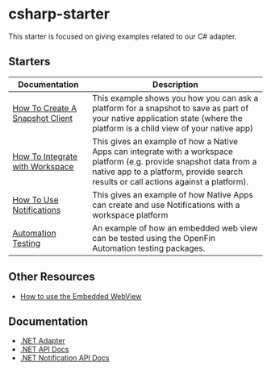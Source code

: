 # csharp-starter
This starter is focused on giving examples related to our C# adapter.

## Starters

| Documentation                                                | Description                                                  |
| ------------------------------------------------------------ | ------------------------------------------------------------ |
| [How To Create A Snapshot Client](../how-to.v1/create-a-snapshot-source-client) | This example shows you how you can ask a platform for a snapshot to save as part of your native application state (where the platform is a child view of your native app) |
| [How To Integrate with Workspace](../how-to.v1/integrate-with-workspace) | This gives an example of how a Native Apps can integrate with a workspace platform (e.g. provide snapshot data from a native app to a platform, provide search results or call actions against a platform). |
| [How To Use Notifications](../how-to.v1/use-notifications)    | This gives an example of how Native Apps can create and use Notifications with a workspace platform |
| [Automation Testing](../how-to.v1/automation-testing)         | An example of how an embedded web view can be tested using the OpenFin Automation testing packages. |

## Other Resources

- [How to use the Embedded WebView](https://github.com/openfin/embedding-wpf-demo)

## Documentation

- [.NET Adapter](https://developers.openfin.co/of-docs/docs/net-api)
- [.NET API Docs](https://developer.openfin.co/docs/csharp/latest/OpenfinDesktop/html/F7F260CA.htm)
- [.NET Notification API Docs](https://developer.openfin.co/docs/services/dotnet-notifications/latest/html/42B77E13.htm)
